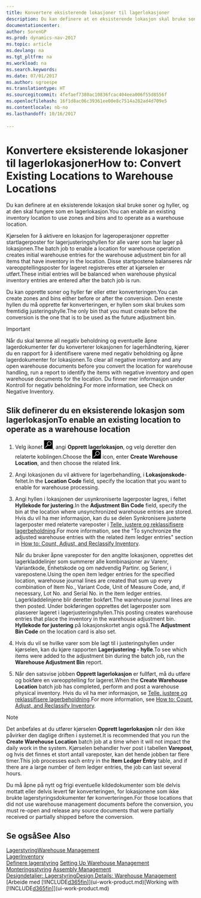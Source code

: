 ```yaml
---
title: Konvertere eksisterende lokasjoner til lagerlokasjoner
description: Du kan definere at en eksisterende lokasjon skal bruke soner og hyller, og at den skal fungere som en lagerlokasjon.
documentationcenter: 
author: SorenGP
ms.prod: dynamics-nav-2017
ms.topic: article
ms.devlang: na
ms.tgt_pltfrm: na
ms.workload: na
ms.search.keywords: 
ms.date: 07/01/2017
ms.author: sgroespe
ms.translationtype: HT
ms.sourcegitcommit: 4fefaef7380ac10836fcac404eea006f55d8556f
ms.openlocfilehash: 16f1d8ac06c39361ee00e8c7514a282ad4d709e5
ms.contentlocale: nb-no
ms.lasthandoff: 10/16/2017

---
```

# <a name="how-to-convert-existing-locations-to-warehouse-locations"></a><span data-ttu-id="e85c7-103">Konvertere eksisterende lokasjoner til lagerlokasjoner</span><span class="sxs-lookup"><span data-stu-id="e85c7-103">How to: Convert Existing Locations to Warehouse Locations</span></span>
<span data-ttu-id="e85c7-104">Du kan definere at en eksisterende lokasjon skal bruke soner og hyller, og at den skal fungere som en lagerlokasjon.</span><span class="sxs-lookup"><span data-stu-id="e85c7-104">You can enable an existing inventory location to use zones and bins and to operate as a warehouse location.</span></span>  

<span data-ttu-id="e85c7-105">Kjørselen for å aktivere en lokasjon for lageroperasjoner oppretter startlagerposter for lagerjusteringshyllen for alle varer som har lager på lokasjonen.</span><span class="sxs-lookup"><span data-stu-id="e85c7-105">The batch job to enable a location for warehouse operation creates initial warehouse entries for the warehouse adjustment bin for all items that have inventory in the location.</span></span> <span data-ttu-id="e85c7-106">Disse startpostene balanseres når vareopptellingsposter for lageret registreres etter at kjørselen er utført.</span><span class="sxs-lookup"><span data-stu-id="e85c7-106">These initial entries will be balanced when warehouse physical inventory entries are entered after the batch job is run.</span></span>  

<span data-ttu-id="e85c7-107">Du kan opprette soner og hyller før eller etter konverteringen.</span><span class="sxs-lookup"><span data-stu-id="e85c7-107">You can create zones and bins either before or after the conversion.</span></span> <span data-ttu-id="e85c7-108">Den eneste hyllen du må opprette før konverteringen, er hyllen som skal brukes som fremtidig justeringshylle.</span><span class="sxs-lookup"><span data-stu-id="e85c7-108">The only bin that you must create before the conversion is the one that is to be used as the future adjustment bin.</span></span>  

> [!IMPORTANT]  
>  <span data-ttu-id="e85c7-109">Når du skal tømme all negativ beholdning og eventuelle åpne lagerdokumenter før du konverterer lokasjonen for lagerhåndtering, kjører du en rapport for å identifisere varene med negativ beholdning og åpne lagerdokumenter for lokasjonen.</span><span class="sxs-lookup"><span data-stu-id="e85c7-109">To clear all negative inventory and any open warehouse documents before you convert the location for warehouse handling, run a report to identify the items with negative inventory and open warehouse documents for the location.</span></span> <span data-ttu-id="e85c7-110">Du finner mer informasjon under Kontroll for negativ beholdning.</span><span class="sxs-lookup"><span data-stu-id="e85c7-110">For more information, see Check on Negative Inventory.</span></span>  

## <a name="to-enable-an-existing-location-to-operate-as-a-warehouse-location"></a><span data-ttu-id="e85c7-111">Slik definerer du en eksisterende lokasjon som lagerlokasjon</span><span class="sxs-lookup"><span data-stu-id="e85c7-111">To enable an existing location to operate as a warehouse location</span></span>  
1.  <span data-ttu-id="e85c7-112">Velg ikonet ![Søk etter side eller rapport](media/ui-search/search_small.png "Søk etter side eller rapport"), angi **Opprett lagerlokasjon**, og velg deretter den relaterte koblingen.</span><span class="sxs-lookup"><span data-stu-id="e85c7-112">Choose the ![Search for Page or Report](media/ui-search/search_small.png "Search for Page or Report icon") icon, enter **Create Warehouse Location**, and then choose the related link.</span></span>  
2.  <span data-ttu-id="e85c7-113">Angi lokasjonen du vil aktivere for lagerbehandling, i **Lokasjonskode**-feltet.</span><span class="sxs-lookup"><span data-stu-id="e85c7-113">In the **Location Code** field, specify the location that you want to enable for warehouse processing.</span></span>  
3.  <span data-ttu-id="e85c7-114">Angi hyllen i lokasjonen der usynkroniserte lagerposter lagres, i feltet **Hyllekode for justering**.</span><span class="sxs-lookup"><span data-stu-id="e85c7-114">In the **Adjustment Bin Code** field, specify the bin at the location where unsynchronized warehouse entries are stored.</span></span> <span data-ttu-id="e85c7-115">Hvis du vil ha mer informasjon, kan du se delen Synkronisere justerte lagerposter med relaterte vareposter i [Telle, justere og reklassifisere lagerbeholdning](inventory-how-count-adjust-reclassify.md).</span><span class="sxs-lookup"><span data-stu-id="e85c7-115">For more information, see the "To synchronize the adjusted warehouse entries with the related item ledger entries" section in [How to: Count, Adjust, and Reclassify Inventory](inventory-how-count-adjust-reclassify.md).</span></span>  

    <span data-ttu-id="e85c7-116">Når du bruker åpne vareposter for den angitte lokasjonen, opprettes det lagerkladdelinjer som summerer alle kombinasjoner av Varenr, Variantkode, Enhetskode og om nødvendig Partinr. og Serienr, i varepostene.</span><span class="sxs-lookup"><span data-stu-id="e85c7-116">Using the open item ledger entries for the specified location, warehouse journal lines are created that sum up every combination of Item No., Variant Code, Unit of Measure Code, and, if necessary, Lot No. and Serial No. in the item ledger entries.</span></span> <span data-ttu-id="e85c7-117">Lagerkladdelinjene blir deretter bokført.</span><span class="sxs-lookup"><span data-stu-id="e85c7-117">The warehouse journal lines are then posted.</span></span> <span data-ttu-id="e85c7-118">Under bokføringen opprettes det lagerposter som plasserer lageret i lagerjusteringshyllen.</span><span class="sxs-lookup"><span data-stu-id="e85c7-118">This posting creates warehouse entries that place the inventory in the warehouse adjustment bin.</span></span> <span data-ttu-id="e85c7-119">**Hyllekode for justering** på lokasjonskortet angis også.</span><span class="sxs-lookup"><span data-stu-id="e85c7-119">The **Adjustment Bin Code** on the location card is also set.</span></span>  

4.  <span data-ttu-id="e85c7-120">Hvis du vil se hvilke varer som ble lagt til i justeringshyllen under kjørselen, kan du kjøre rapporten **Lagerjustering - hylle**.</span><span class="sxs-lookup"><span data-stu-id="e85c7-120">To see which items were added to the adjustment bin during the batch job, run the **Warehouse Adjustment Bin** report.</span></span>  
5.  <span data-ttu-id="e85c7-121">Når den satsvise jobben **Opprett lagerlokasjon** er fullført, må du utføre og bokføre en vareopptelling for lageret.</span><span class="sxs-lookup"><span data-stu-id="e85c7-121">When the **Create Warehouse Location** batch job has completed, perform and post a warehouse physical inventory.</span></span> <span data-ttu-id="e85c7-122">Hvis du vil ha mer informasjon, se [Telle, justere og reklassifisere lagerbeholdning](inventory-how-count-adjust-reclassify.md).</span><span class="sxs-lookup"><span data-stu-id="e85c7-122">For more information, see [How to: Count, Adjust, and Reclassify Inventory](inventory-how-count-adjust-reclassify.md).</span></span>  

> [!NOTE]  
>  <span data-ttu-id="e85c7-123">Det anbefales at du utfører kjørselen **Opprett lagerlokasjon** når den ikke påvirker den daglige driften i systemet.</span><span class="sxs-lookup"><span data-stu-id="e85c7-123">It is recommended that you run the **Create Warehouse Location** batch job at a time when it will not impact the daily work in the system.</span></span> <span data-ttu-id="e85c7-124">Kjørselen behandler hver post i tabellen **Varepost**, og hvis det finnes et stort antall vareposter, kan det hende jobben tar flere timer.</span><span class="sxs-lookup"><span data-stu-id="e85c7-124">This job processes each entry in the **Item Ledger Entry** table, and if there are a large number of item ledger entries, the job can last several hours.</span></span>  

 <span data-ttu-id="e85c7-125">Du må åpne på nytt og frigi eventuelle kildedokumenter som ble delvis mottatt eller delvis levert før konverteringen, for lokasjonene som ikke brukte lagerstyringsdokumenter før konverteringen.</span><span class="sxs-lookup"><span data-stu-id="e85c7-125">For those locations that did not use warehouse management documents before the conversion, you must re-open and release any source documents that were partially received or partially shipped before the conversion.</span></span>  

## <a name="see-also"></a><span data-ttu-id="e85c7-126">Se også</span><span class="sxs-lookup"><span data-stu-id="e85c7-126">See Also</span></span>  
[<span data-ttu-id="e85c7-127">Lagerstyring</span><span class="sxs-lookup"><span data-stu-id="e85c7-127">Warehouse Management</span></span>](warehouse-manage-warehouse.md)  
[<span data-ttu-id="e85c7-128">Lager</span><span class="sxs-lookup"><span data-stu-id="e85c7-128">Inventory</span></span>](inventory-manage-inventory.md)  
<span data-ttu-id="e85c7-129">[Definere lagerstyring](warehouse-setup-warehouse.md)   </span><span class="sxs-lookup"><span data-stu-id="e85c7-129">[Setting Up Warehouse Management](warehouse-setup-warehouse.md)   </span></span>  
<span data-ttu-id="e85c7-130">[Monteringsstyring](assembly-assemble-items.md)  </span><span class="sxs-lookup"><span data-stu-id="e85c7-130">[Assembly Management](assembly-assemble-items.md)  </span></span>  
[<span data-ttu-id="e85c7-131">Designdetaljer: Lagerstyring</span><span class="sxs-lookup"><span data-stu-id="e85c7-131">Design Details: Warehouse Management</span></span>](design-details-warehouse-management.md)  
<span data-ttu-id="e85c7-132">[Arbeide med [!INCLUDE[d365fin](includes/d365fin_md.md)]](ui-work-product.md)</span><span class="sxs-lookup"><span data-stu-id="e85c7-132">[Working with [!INCLUDE[d365fin](includes/d365fin_md.md)]](ui-work-product.md)</span></span>

